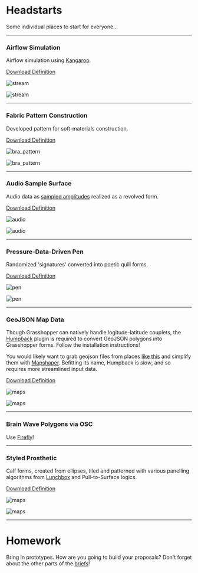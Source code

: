 # Headstarts

Some individual places to start for everyone...

----

### Airflow Simulation

Airflow simulation using [Kangaroo]().

[Download Definition](stream.gh)

![stream](stream.png)

![stream](stream_gh.png)

-----

### Fabric Pattern Construction

Developed pattern for soft-materials construction.

[Download Definition](bra_pattern.gh)

![bra_pattern](bra_pattern.png)

![bra_pattern](bra_pattern_gh.png)

-----

### Audio Sample Surface

Audio data as [sampled amplitudes](https://github.com/zachpino/digidev-s18/blob/master/week09/README.md) realized as a revolved form.

[Download Definition](audio.gh)

![audio](audio.png)

![audio](audio_gh.png)

-----

### Pressure-Data-Driven Pen

Randomized 'signatures' converted into poetic quill forms.

[Download Definition](pen.gh)

![pen](pen.png)

![pen](pen_gh.png)

-----

### GeoJSON Map Data

Though Grasshopper can natively handle logitude-latitude couplets, the [Humpback](https://www.food4rhino.com/app/humpback) plugin is required to convert GeoJSON polygons into Grasshopper forms. Follow the installation instructions!

You would likely want to grab geojson files from places [like this](https://data.cityofchicago.org/Community-Economic-Development/Boundaries-Zoning-Districts-current-/7cve-jgbp) and simplify them with [Mapshaper](http://mapshaper.org). Befitting its name, Humpback is *slow*, and so requires more streamlined input data.

[Download Definition](maps.gh)

![maps](maps.png)

![maps](maps_gh.png)

-----

### Brain Wave Polygons via OSC 

Use [Firefly](http://www.fireflyexperiments.com)!

-----

### Styled Prosthetic

Calf forms, created from ellipses, tiled and patterned with various panelling algorithms from [Lunchbox](https://www.food4rhino.com/app/lunchbox) and Pull-to-Surface logics.

[Download Definition](prosthetic.gh)

![maps](prosthetic.png)

![maps](prosthetic_gh.png)

-----

# Homework

Bring in prototypes. How are you going to build your proposals? Don't forget about the other parts of the [briefs](../briefs.md)!